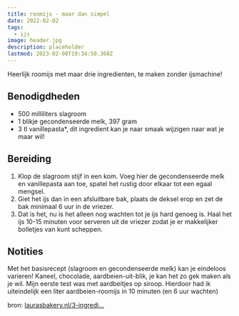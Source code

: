 ```yaml
---
title: roomijs - maar dan simpel
date: 2022-02-02
tags:
  - ijs
image: header.jpg
description: placeholder
lastmod: 2023-02-08T19:34:50.368Z
---
```


Heerlijk roomijs met maar drie ingredienten, te maken zonder ijsmachine!

## Benodigdheden

-   500 milliliters  slagroom 
-   1  blikje gecondenseerde melk, 397 gram 
-   3  tl vanillepasta\*, dit ingredient kan je naar smaak wijzigen naar wat je maar wil!  

## Bereiding

1.  Klop de slagroom stijf in een kom. Voeg hier de gecondenseerde melk en vanillepasta aan toe, spatel het rustig door elkaar tot een egaal mengsel. 
2.  Giet het ijs dan in een afsluitbare bak, plaats de deksel erop en zet de bak minimaal 6 uur in de vriezer. 
3.  Dat is het, nu is het alleen nog wachten tot je ijs hard genoeg is. Haal het ijs 10-15 minuten voor serveren uit de vriezer zodat je er makkelijker bolletjes van kunt scheppen. 

## Notities

Met het basisrecept (slagroom en gecondenseerde melk) kan je eindeloos varieren! Kaneel, chocolade, aardbeien-uit-blik, je kan het zo gek maken als je wil. Mijn eerste test was met aardbeitjes op siroop. Hierdoor had ik uiteindelijk een liter aardbeien-roomijs in 10 minuten (en 6 uur wachten)

bron: [laurasbakery.nl/3-ingredi...](https://www.laurasbakery.nl/3-ingredienten-vanille-roomijs/)